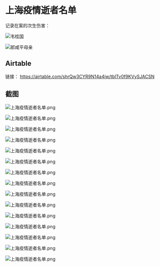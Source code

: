 # 上海疫情逝者名单

记录在案的次生伤害：

![韦桂国](./images/中国网信证券公司副总裁韦桂国.jpg)

![郎咸平母亲](./images/郎咸平母亲.jpg)

## Airtable

链接： https://airtable.com/shrQw3CYR9N14a4iw/tblTv0f9KVySJACSN

## 截图

![上海疫情逝者名单.png](./images/上海疫情逝者名单1.png)

![上海疫情逝者名单.png](./images/上海疫情逝者名单2.png)

![上海疫情逝者名单.png](./images/上海疫情逝者名单3.png)

![上海疫情逝者名单.png](./images/上海疫情逝者名单4.png)

![上海疫情逝者名单.png](./images/上海疫情逝者名单5.png)

![上海疫情逝者名单.png](./images/上海疫情逝者名单6.png)

![上海疫情逝者名单.png](./images/上海疫情逝者名单7.png)

![上海疫情逝者名单.png](./images/上海疫情逝者名单8.png)

![上海疫情逝者名单.png](./images/上海疫情逝者名单9.png)

![上海疫情逝者名单.png](./images/上海疫情逝者名单10.png)

![上海疫情逝者名单.png](./images/上海疫情逝者名单11.png)

![上海疫情逝者名单.png](./images/上海疫情逝者名单12.png)

![上海疫情逝者名单.png](./images/上海疫情逝者名单13.png)

![上海疫情逝者名单.png](./images/上海疫情逝者名单14.png)

![上海疫情逝者名单.png](./images/上海疫情逝者名单15.png)

